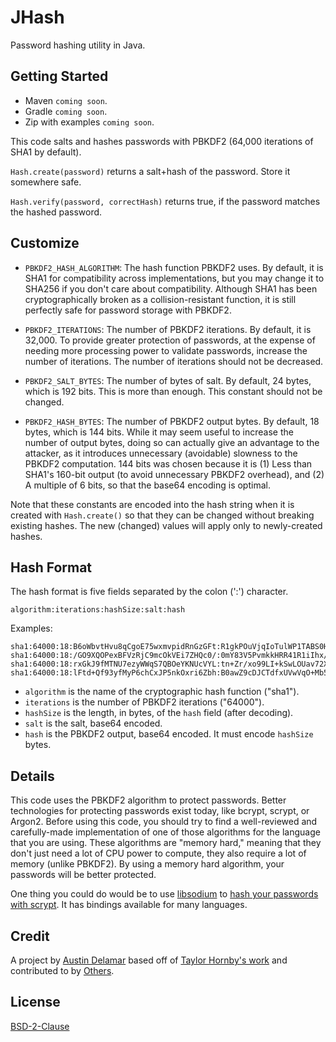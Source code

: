 # JHash

Password hashing utility in Java.


## Getting Started

* Maven `coming soon`.
* Gradle `coming soon`.
* Zip with examples `coming soon`.

This code salts and hashes passwords with PBKDF2 (64,000 iterations of SHA1 by default).

`Hash.create(password)` returns a salt+hash of the password. Store it somewhere safe.

`Hash.verify(password, correctHash)` returns true, if the password matches the hashed password.


## Customize

- `PBKDF2_HASH_ALGORITHM`: The hash function PBKDF2 uses. By default, it is SHA1
  for compatibility across implementations, but you may change it to SHA256 if
  you don't care about compatibility. Although SHA1 has been cryptographically
  broken as a collision-resistant function, it is still perfectly safe for
  password storage with PBKDF2.

- `PBKDF2_ITERATIONS`: The number of PBKDF2 iterations. By default, it is
  32,000. To provide greater protection of passwords, at the expense of needing
  more processing power to validate passwords, increase the number of
  iterations. The number of iterations should not be decreased.

- `PBKDF2_SALT_BYTES`: The number of bytes of salt. By default, 24 bytes, which
  is 192 bits. This is more than enough. This constant should not be changed.

- `PBKDF2_HASH_BYTES`: The number of PBKDF2 output bytes. By default, 18 bytes,
  which is 144 bits. While it may seem useful to increase the number of output
  bytes, doing so can actually give an advantage to the attacker, as it
  introduces unnecessary (avoidable) slowness to the PBKDF2 computation. 144
  bits was chosen because it is (1) Less than SHA1's 160-bit output (to avoid
  unnecessary PBKDF2 overhead), and (2) A multiple of 6 bits, so that the base64
  encoding is optimal.

Note that these constants are encoded into the hash string when it is created
with `Hash.create()` so that they can be changed without breaking existing hashes.
The new (changed) values will apply only to newly-created hashes.


## Hash Format

The hash format is five fields separated by the colon (':') character.

```
algorithm:iterations:hashSize:salt:hash
```

Examples:

```
sha1:64000:18:B6oWbvtHvu8qCgoE75wxmvpidRnGzGFt:R1gkPOuVjqIoTulWP1TABS0H
sha1:64000:18:/GO9XQOPexBFVzRjC9mcOkVEi7ZHQc0/:0mY83V5PvmkkHRR41R1iIhx/
sha1:64000:18:rxGkJ9fMTNU7ezyWWqS7QBOeYKNUcVYL:tn+Zr/xo99LI+kSwLOUav72X
sha1:64000:18:lFtd+Qf93yfMyP6chCxJP5nkOxri6Zbh:B0awZ9cDJCTdfxUVwVqO+Mb5
```

- `algorithm` is the name of the cryptographic hash function ("sha1").
- `iterations` is the number of PBKDF2 iterations ("64000").
- `hashSize` is the length, in bytes, of the `hash` field (after decoding).
- `salt` is the salt, base64 encoded.
- `hash` is the PBKDF2 output, base64 encoded. It must encode `hashSize` bytes.


## Details

This code uses the PBKDF2 algorithm to protect passwords. Better technologies for protecting passwords exist today, like bcrypt, scrypt, or Argon2. Before using this code, you should try to find a well-reviewed and carefully-made implementation of one of those algorithms for the language that you are using. These algorithms are "memory hard," meaning that they don't just need a lot of CPU power to compute, they also require a lot of memory (unlike PBKDF2). By using a memory hard algorithm, your passwords will be better protected.

One thing you could do would be to use [libsodium](https://github.com/jedisct1/libsodium) to [hash your passwords with scrypt](https://download.libsodium.org/doc/password_hashing/index.html). It has bindings available for many languages.


## Credit

A project by [Austin Delamar](https://github.com/amdelamar) based off of [Taylor Hornby's work](https://github.com/defuse/password-hashing) and contributed to by [Others](https://github.com/amdelamar/jhash/graphs/contributors).


## License

[BSD-2-Clause](https://github.com/amdelamar/jhash/blob/master/LICENSE)

